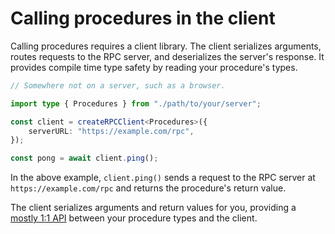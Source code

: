 # Calling procedures in the client

Calling procedures requires a client library. The client serializes arguments, routes requests to the RPC server, and deserializes the server's response. It provides compile time type safety by reading your procedure's types.

```typescript
// Somewhere not on a server, such as a browser.

import type { Procedures } from "./path/to/your/server";

const client = createRPCClient<Procedures>({
	serverURL: "https://example.com/rpc",
});

const pong = await client.ping();
```

In the above example, `client.ping()` sends a request to the RPC server at `https://example.com/rpc` and returns the procedure's return value.

The client serializes arguments and return values for you, providing a [mostly 1:1 API](#limitations) between your procedure types and the client.
